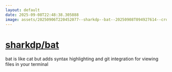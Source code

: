 ```yaml
---
layout: default
date: 2025-09-08T22:48:38.305888
image: assets/20250906T220452077--sharkdp--bat--20250908T094927614--cropped.png
---
```


# [sharkdp/bat](https://github.com/sharkdp/bat)

bat is like cat but adds syntax highlighting and git integration for viewing files in your terminal

